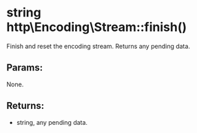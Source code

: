 # string http\Encoding\Stream::finish()

Finish and reset the encoding stream.
Returns any pending data.

## Params:

None.

## Returns:

* string, any pending data.
